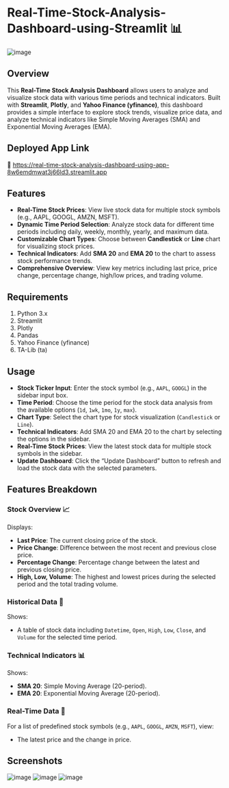# Real-Time-Stock-Analysis-Dashboard-using-Streamlit 📊

![image](https://github.com/user-attachments/assets/ddbcd241-6021-41bc-9733-636008e96a94)



## Overview

This **Real-Time Stock Analysis Dashboard** allows users to analyze and visualize stock data with various time periods and technical indicators. Built with **Streamlit**, **Plotly**, and **Yahoo Finance (yfinance)**, this dashboard provides a simple interface to explore stock trends, visualize price data, and analyze technical indicators like Simple Moving Averages (SMA) and Exponential Moving Averages (EMA).

## Deployed App Link
🧷 https://real-time-stock-analysis-dashboard-using-app-8w6emdmwat3j66ld3.streamlit.app

## Features

- **Real-Time Stock Prices**: View live stock data for multiple stock symbols (e.g., AAPL, GOOGL, AMZN, MSFT).
- **Dynamic Time Period Selection**: Analyze stock data for different time periods including daily, weekly, monthly, yearly, and maximum data.
- **Customizable Chart Types**: Choose between **Candlestick** or **Line** chart for visualizing stock prices.
- **Technical Indicators**: Add **SMA 20** and **EMA 20** to the chart to assess stock performance trends.
- **Comprehensive Overview**: View key metrics including last price, price change, percentage change, high/low prices, and trading volume.

## Requirements

1. Python 3.x
2. Streamlit
3. Plotly
4. Pandas
5. Yahoo Finance (yfinance)
6. TA-Lib (ta)

## Usage

- **Stock Ticker Input**: Enter the stock symbol (e.g., `AAPL`, `GOOGL`) in the sidebar input box.
- **Time Period**: Choose the time period for the stock data analysis from the available options (`1d`, `1wk`, `1mo`, `1y`, `max`).
- **Chart Type**: Select the chart type for stock visualization (`Candlestick` or `Line`).
- **Technical Indicators**: Add SMA 20 and EMA 20 to the chart by selecting the options in the sidebar.
- **Real-Time Stock Prices**: View the latest stock data for multiple stock symbols in the sidebar.
- **Update Dashboard**: Click the “Update Dashboard” button to refresh and load the stock data with the selected parameters.

## Features Breakdown

### Stock Overview 📈
Displays:
- **Last Price**: The current closing price of the stock.
- **Price Change**: Difference between the most recent and previous close price.
- **Percentage Change**: Percentage change between the latest and previous closing price.
- **High, Low, Volume**: The highest and lowest prices during the selected period and the total trading volume.

### Historical Data 📜
Shows:
- A table of stock data including `Datetime`, `Open`, `High`, `Low`, `Close`, and `Volume` for the selected time period.

### Technical Indicators 📊
Shows:
- **SMA 20**: Simple Moving Average (20-period).
- **EMA 20**: Exponential Moving Average (20-period).

### Real-Time Data 📡
For a list of predefined stock symbols (e.g., `AAPL`, `GOOGL`, `AMZN`, `MSFT`), view:
- The latest price and the change in price.


## Screenshots
![image](https://github.com/user-attachments/assets/56d3b2a5-fc40-42e8-84cf-4622950f7fa6)
![image](https://github.com/user-attachments/assets/517f1fa1-969a-405b-870c-9e6d6ad1cabc)
![image](https://github.com/user-attachments/assets/3f4d635d-50ac-4916-828b-9799fbae3016)


